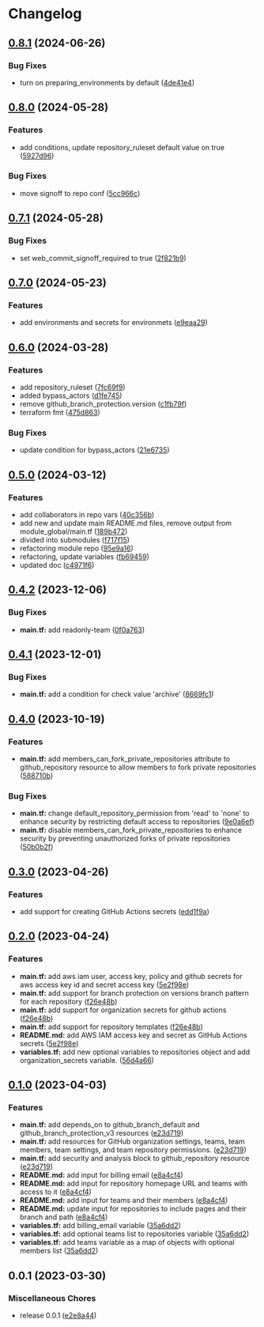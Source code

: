 # Changelog

## [0.8.1](https://github.com/releaseband/terraform-github-control/compare/v0.8.0...v0.8.1) (2024-06-26)


### Bug Fixes

* turn on preparing_environments by default ([4de41e4](https://github.com/releaseband/terraform-github-control/commit/4de41e49608fa3bdd6ad5fa83f7d4415571b9556))

## [0.8.0](https://github.com/releaseband/terraform-github-control/compare/v0.7.1...v0.8.0) (2024-05-28)


### Features

* add conditions, update repository_ruleset default value on true ([5927d96](https://github.com/releaseband/terraform-github-control/commit/5927d96c79b0e6048cac0feb3792f585204648c3))


### Bug Fixes

* move signoff to repo conf ([5cc966c](https://github.com/releaseband/terraform-github-control/commit/5cc966c10bdd3758ca7fd25c0cf2b740d53cfd1b))

## [0.7.1](https://github.com/releaseband/terraform-github-control/compare/v0.7.0...v0.7.1) (2024-05-28)


### Bug Fixes

* set web_commit_signoff_required to true ([2f821b9](https://github.com/releaseband/terraform-github-control/commit/2f821b95743220320074935a57ac32e85094aa8e))

## [0.7.0](https://github.com/releaseband/terraform-github-control/compare/v0.6.0...v0.7.0) (2024-05-23)


### Features

* add environments and secrets for environmets ([e9eaa29](https://github.com/releaseband/terraform-github-control/commit/e9eaa29a64a397ed2b0934e5f78d6b5f28df92cf))

## [0.6.0](https://github.com/releaseband/terraform-github-control/compare/v0.5.0...v0.6.0) (2024-03-28)


### Features

* add repository_ruleset ([7fc69f9](https://github.com/releaseband/terraform-github-control/commit/7fc69f949b8b663d0e2d385cdd3321df8abb1050))
* added bypass_actors ([d1fe745](https://github.com/releaseband/terraform-github-control/commit/d1fe745de56ed81b9f6ca7d09ad39725ff3dfca7))
* remove github_branch_protection.version ([c1fb79f](https://github.com/releaseband/terraform-github-control/commit/c1fb79f5bc00e735bb923fd9e11d9207564639dd))
* terraform fmt ([475d863](https://github.com/releaseband/terraform-github-control/commit/475d86320b3bb61370b244904089bd40daff4d02))


### Bug Fixes

* update condition for bypass_actors ([21e6735](https://github.com/releaseband/terraform-github-control/commit/21e67350f7fcdcb640d5d1ddc3ae19dab0d1dc35))

## [0.5.0](https://github.com/releaseband/terraform-github-control/compare/v0.4.2...v0.5.0) (2024-03-12)


### Features

* add collaborators in repo vars ([40c356b](https://github.com/releaseband/terraform-github-control/commit/40c356bbf28b51c8c0286180d10cd8b3bc292077))
* add new and update main README.md files, remove output from module_global/main.tf ([189b472](https://github.com/releaseband/terraform-github-control/commit/189b47211109c7ad525b35d72e6cb23f92f50de6))
* divided into submodules ([f717f15](https://github.com/releaseband/terraform-github-control/commit/f717f153c695262dd1e3603a24a0c440abaf9ce9))
* refactoring module repo ([95e9a16](https://github.com/releaseband/terraform-github-control/commit/95e9a163bb5b9cc94d8d762d6b3b26e1458deb0f))
* refactoring, update variables ([fb69459](https://github.com/releaseband/terraform-github-control/commit/fb694599e5e559dba31befd61298d3de96588017))
* updated doc ([c4971f6](https://github.com/releaseband/terraform-github-control/commit/c4971f6a75802b46af26d45cde931ef006fb33f5))

## [0.4.2](https://github.com/releaseband/terraform-github-control/compare/v0.4.1...v0.4.2) (2023-12-06)


### Bug Fixes

* **main.tf:** add readonly-team ([0f0a763](https://github.com/releaseband/terraform-github-control/commit/0f0a7633078b6a731e532fd999623703f40c17eb))

## [0.4.1](https://github.com/releaseband/terraform-github-control/compare/v0.4.0...v0.4.1) (2023-12-01)


### Bug Fixes

* **main.tf:** add a condition for check value 'archive' ([8669fc1](https://github.com/releaseband/terraform-github-control/commit/8669fc1aa735c9b1d40399905f84489668ffed29))

## [0.4.0](https://github.com/releaseband/terraform-github-control/compare/v0.3.0...v0.4.0) (2023-10-19)


### Features

* **main.tf:** add members_can_fork_private_repositories attribute to github_repository resource to allow members to fork private repositories ([588710b](https://github.com/releaseband/terraform-github-control/commit/588710b655217ee905cb1c80a459c4c0b7787a54))


### Bug Fixes

* **main.tf:** change default_repository_permission from 'read' to 'none' to enhance security by restricting default access to repositories ([9e0a6ef](https://github.com/releaseband/terraform-github-control/commit/9e0a6efe811df52555b74fbb6869095e993a8f8e))
* **main.tf:** disable members_can_fork_private_repositories to enhance security by preventing unauthorized forks of private repositories ([50b0b2f](https://github.com/releaseband/terraform-github-control/commit/50b0b2f04162141c9c5695cd07e055515d830512))

## [0.3.0](https://github.com/releaseband/terraform-github-control/compare/v0.2.0...v0.3.0) (2023-04-26)


### Features

* add support for creating GitHub Actions secrets ([edd1f9a](https://github.com/releaseband/terraform-github-control/commit/edd1f9a729f825a8de82ff775e839bd9ef2c9a4d))

## [0.2.0](https://github.com/releaseband/terraform-github-control/compare/v0.1.0...v0.2.0) (2023-04-24)


### Features

* **main.tf:** add aws iam user, access key, policy and github secrets for aws access key id and secret access key ([5e2f98e](https://github.com/releaseband/terraform-github-control/commit/5e2f98e60995e6e0da9c5481ca2af8f5ec6667b6))
* **main.tf:** add support for branch protection on versions branch pattern for each repository ([f26e48b](https://github.com/releaseband/terraform-github-control/commit/f26e48b84f91ef27eb67bb4484d427a6a39b4fb7))
* **main.tf:** add support for organization secrets for github actions ([f26e48b](https://github.com/releaseband/terraform-github-control/commit/f26e48b84f91ef27eb67bb4484d427a6a39b4fb7))
* **main.tf:** add support for repository templates ([f26e48b](https://github.com/releaseband/terraform-github-control/commit/f26e48b84f91ef27eb67bb4484d427a6a39b4fb7))
* **README.md:** add AWS IAM access key and secret as GitHub Actions secrets ([5e2f98e](https://github.com/releaseband/terraform-github-control/commit/5e2f98e60995e6e0da9c5481ca2af8f5ec6667b6))
* **variables.tf:** add new optional variables to repositories object and add organization_secrets variable. ([56d4a66](https://github.com/releaseband/terraform-github-control/commit/56d4a667a6cef1873b5b7ca966ff12a8daf789a6))

## [0.1.0](https://github.com/releaseband/terraform-github-control/compare/v0.0.1...v0.1.0) (2023-04-03)


### Features

* **main.tf:** add depends_on to github_branch_default and github_branch_protection_v3 resources ([e23d719](https://github.com/releaseband/terraform-github-control/commit/e23d7199069500270b50e4c3e08373a2f75f5d8a))
* **main.tf:** add resources for GitHub organization settings, teams, team members, team settings, and team repository permissions. ([e23d719](https://github.com/releaseband/terraform-github-control/commit/e23d7199069500270b50e4c3e08373a2f75f5d8a))
* **main.tf:** add security and analysis block to github_repository resource ([e23d719](https://github.com/releaseband/terraform-github-control/commit/e23d7199069500270b50e4c3e08373a2f75f5d8a))
* **README.md:** add input for billing email ([e8a4cf4](https://github.com/releaseband/terraform-github-control/commit/e8a4cf47f1006a205cc405ccf3a6a218cb5d5a46))
* **README.md:** add input for repository homepage URL and teams with access to it ([e8a4cf4](https://github.com/releaseband/terraform-github-control/commit/e8a4cf47f1006a205cc405ccf3a6a218cb5d5a46))
* **README.md:** add input for teams and their members ([e8a4cf4](https://github.com/releaseband/terraform-github-control/commit/e8a4cf47f1006a205cc405ccf3a6a218cb5d5a46))
* **README.md:** update input for repositories to include pages and their branch and path ([e8a4cf4](https://github.com/releaseband/terraform-github-control/commit/e8a4cf47f1006a205cc405ccf3a6a218cb5d5a46))
* **variables.tf:** add billing_email variable ([35a6dd2](https://github.com/releaseband/terraform-github-control/commit/35a6dd206102c88112ab67a643d6200a2ea0e9ee))
* **variables.tf:** add optional teams list to repositories variable ([35a6dd2](https://github.com/releaseband/terraform-github-control/commit/35a6dd206102c88112ab67a643d6200a2ea0e9ee))
* **variables.tf:** add teams variable as a map of objects with optional members list ([35a6dd2](https://github.com/releaseband/terraform-github-control/commit/35a6dd206102c88112ab67a643d6200a2ea0e9ee))

## 0.0.1 (2023-03-30)


### Miscellaneous Chores

* release 0.0.1 ([e2e8a44](https://github.com/releaseband/terraform-github-control/commit/e2e8a4464d491574ada9ba1ba8678f1105e7d801))
